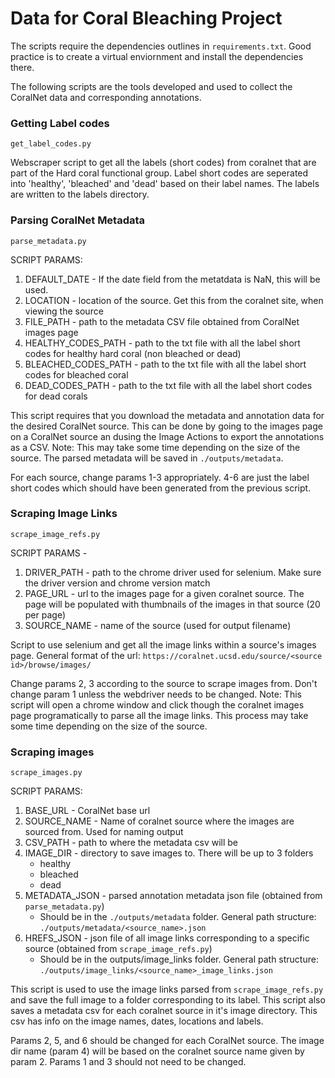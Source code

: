 # Data for Coral Bleaching Project

The scripts require the dependencies outlines in ```requirements.txt```. Good practice is to create a virtual enviornment and install the dependencies there. 

The following scripts are the tools developed and used to collect the CoralNet data and corresponding annotations.

### Getting Label codes

```get_label_codes.py```

Webscraper script to get all the labels (short codes) from coralnet that are part of the Hard coral functional group.
Label short codes are seperated into 'healthy', 'bleached' and 'dead' based on their label names. The labels are written to the labels
directory. 

### Parsing CoralNet Metadata

```parse_metadata.py```

SCRIPT PARAMS:
1. DEFAULT_DATE - If the date field from the metatdata is NaN, this will be used. 
2. LOCATION - location of the source. Get this from the coralnet site, when viewing the source
3. FILE_PATH - path to the metadata CSV file obtained from CoralNet images page
4. HEALTHY_CODES_PATH - path to the txt file with all the label short codes for healthy hard coral (non bleached or dead)
5. BLEACHED_CODES_PATH - path to the txt file with all the label short codes for bleached coral
6. DEAD_CODES_PATH - path to the txt file with all the label short codes for dead corals

This script requires that you download the metadata and annotation data for the desired CoralNet source. This can be done by going to the images page
on a CoralNet source an dusing the Image Actions to export the annotations as a CSV. Note: This may  take some time depending on the size of the source. 
The parsed metadata will be saved in `./outputs/metadata`.

For each source, change params 1-3 appropriately. 4-6 are just the label short codes which should have been generated from the previous script. 

### Scraping Image Links

```scrape_image_refs.py```

SCRIPT PARAMS - 
1. DRIVER_PATH - path to the chrome driver used for selenium. Make sure the driver version and chrome version match
2. PAGE_URL - url to the images page for a given coralnet source. The page will be populated with thumbnails of the images in that source (20 per page)
3. SOURCE_NAME - name of the source (used for output filename)

Script to use selenium and get all the image links within a source's images page. 
General format of the url: `https://coralnet.ucsd.edu/source/<source id>/browse/images/`

Change params 2, 3 according to the source to scrape images from. Don't change param 1 unless the webdriver needs to be changed. 
Note: This script will open a chrome window and click though the coralnet images page programatically to parse all the image links. This process may take 
some time depending on the size of the source. 

### Scraping images

```scrape_images.py```

SCRIPT PARAMS:
1. BASE_URL - CoralNet base url
2. SOURCE_NAME - Name of coralnet source where the images are sourced from. Used for naming output
3. CSV_PATH - path to where the metadata csv will be
4. IMAGE_DIR - directory to save images to. There will be up to 3 folders
    - healthy 
    - bleached
    - dead
5. METADATA_JSON - parsed annotation metadata json file (obtained from ```parse_metadata.py```)
    - Should be in the `./outputs/metadata` folder. General path structure: `./outputs/metadata/<source_name>.json`
6. HREFS_JSON - json file of all image links corresponding to a specific source (obtained from ```scrape_image_refs.py```)
    - Should be in the outputs/image_links folder. General path structure: `./outputs/image_links/<source_name>_image_links.json`

This script is used to use the image links parsed from ```scrape_image_refs.py``` and save the full image to a folder corresponding to its label. 
This script also saves a metadata csv for each coralnet source in it's image directory. This csv has info on the image names, dates, locations and labels. 

Params 2, 5, and 6 should be changed for each CoralNet source. The image dir name (param 4) will be based on the coralnet source name given by param 2. 
Params 1 and 3 should not need to be changed. 
